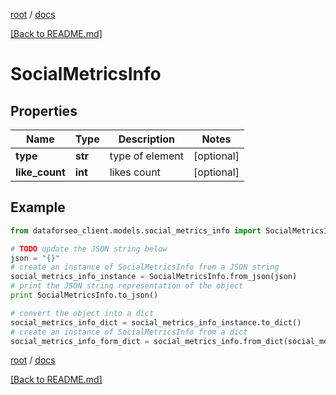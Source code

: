 [root](./../ "root") / [docs](./ "docs")

[[Back to README.md]](./../README.md "[Back to README.md]")

# SocialMetricsInfo

## Properties

Name | Type | Description | Notes
------------ | ------------- | ------------- | -------------
**type** | **str** | type of element | [optional]
**like_count** | **int** | likes count | [optional]

## Example

```python
from dataforseo_client.models.social_metrics_info import SocialMetricsInfo

# TODO update the JSON string below
json = "{}"
# create an instance of SocialMetricsInfo from a JSON string
social_metrics_info_instance = SocialMetricsInfo.from_json(json)
# print the JSON string representation of the object
print SocialMetricsInfo.to_json()

# convert the object into a dict
social_metrics_info_dict = social_metrics_info_instance.to_dict()
# create an instance of SocialMetricsInfo from a dict
social_metrics_info_form_dict = social_metrics_info.from_dict(social_metrics_info_dict)
```

  

[root](./../ "root") / [docs](./ "docs")

[[Back to README.md]](./../README.md "[Back to README.md]")